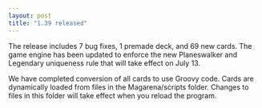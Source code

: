 ```yaml
---
layout: post
title: "1.39 released"
---
```



The release includes 7 bug fixes, 1 premade deck, and 69 new cards. The game
engine has been updated to enforce the new Planeswalker and Legendary
uniqueness rule that will take effect on July 13. 

We have completed conversion of all cards to use Groovy code. Cards are
dynamically loaded from files in the Magarena/scripts folder. Changes to files
in this folder will take effect when you reload the program.

